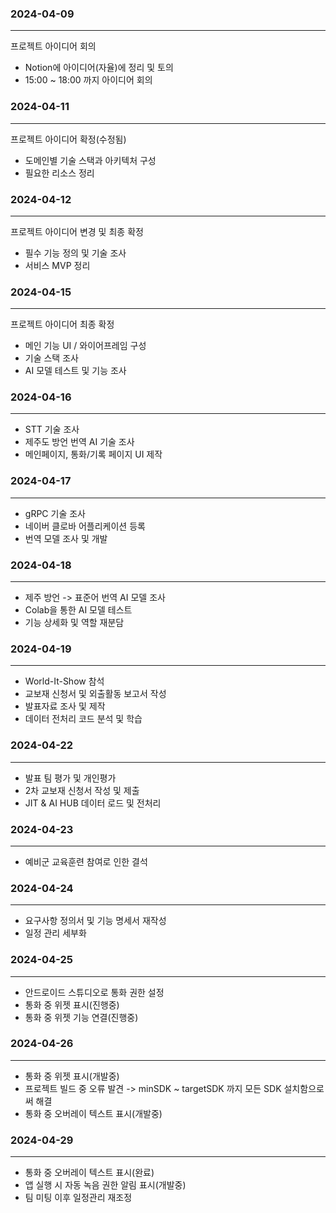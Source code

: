 ### 2024-04-09
---
  
프로젝트 아이디어 회의

- Notion에 아이디어(자율)에 정리 및 토의
- 15:00 ~ 18:00 까지 아이디어 회의


  
### 2024-04-11
---
  
프로젝트 아이디어 확정(수정됨)

- 도메인별 기술 스택과 아키텍처 구성
- 필요한 리소스 정리


  
### 2024-04-12
---
  
프로젝트 아이디어 변경 및 최종 확정

- 필수 기능 정의 및 기술 조사
- 서비스 MVP 정리

 
  
### 2024-04-15
---
  
프로젝트 아이디어 최종 확정

- 메인 기능 UI / 와이어프레임 구성
- 기술 스택 조사
- AI 모델 테스트 및 기능 조사


  
### 2024-04-16
---
  
- STT 기술 조사
- 제주도 방언 번역 AI 기술 조사  
- 메인페이지, 통화/기록 페이지 UI 제작
  
  
### 2024-04-17
---

- gRPC 기술 조사
- 네이버 클로바 어플리케이션 등록  
- 번역 모델 조사 및 개발


### 2024-04-18
---

- 제주 방언 -> 표준어 번역 AI 모델 조사
- Colab을 통한 AI 모델 테스트
- 기능 상세화 및 역할 재분담

### 2024-04-19
---

- World-It-Show 참석
- 교보재 신청서 및 외출활동 보고서 작성
- 발표자료 조사 및 제작
- 데이터 전처리 코드 분석 및 학습


### 2024-04-22
---

- 발표 팀 평가 및 개인평가
- 2차 교보재 신청서 작성 및 제출
- JIT & AI HUB 데이터 로드 및 전처리

### 2024-04-23
---

- 예비군 교육훈련 참여로 인한 결석


### 2024-04-24
---

- 요구사항 정의서 및 기능 명세서 재작성
- 일정 관리 세부화


### 2024-04-25
---

- 안드로이드 스튜디오로 통화 권한 설정
- 통화 중 위젯 표시(진행중)
- 통화 중 위젯 기능 연결(진행중)

### 2024-04-26
---

- 통화 중 위젯 표시(개발중)
- 프로젝트 빌드 중 오류 발견
-> minSDK ~ targetSDK 까지 모든 SDK 설치함으로써 해결
- 통화 중 오버레이 텍스트 표시(개발중)


### 2024-04-29
---

- 통화 중 오버레이 텍스트 표시(완료)
- 앱 실행 시 자동 녹음 권한 알림 표시(개발중)
- 팀 미팅 이후 일정관리 재조정
